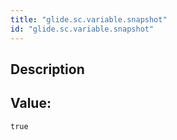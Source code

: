 ```yaml
---
title: "glide.sc.variable.snapshot"
id: "glide.sc.variable.snapshot"
---
```

## Description



## Value: 
```
true
```